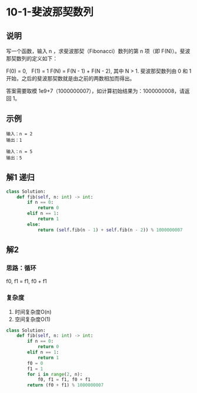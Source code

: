 # 10-1-斐波那契数列

## 说明
写一个函数，输入 n ，求斐波那契（Fibonacci）数列的第 n 项（即 F(N)）。斐波那契数列的定义如下：

F(0) = 0,   F(1) = 1
F(N) = F(N - 1) + F(N - 2), 其中 N > 1.
斐波那契数列由 0 和 1 开始，之后的斐波那契数就是由之前的两数相加而得出。

答案需要取模 1e9+7（1000000007），如计算初始结果为：1000000008，请返回 1。

## 示例

```
输入：n = 2
输出：1

输入：n = 5
输出：5
```

## 解1 递归

```python
class Solution:
    def fib(self, n: int) -> int:
        if n == 0:
            return 0
        elif n == 1:
            return 1
        else:
            return (self.fib(n - 1) + self.fib(n - 2)) % 1000000007
```

## 解2

### 思路：循环
f0, f1 = f1, f0 + f1

### 复杂度
1. 时间复杂度O(n)
2. 空间复杂度O(1)

```python
class Solution:
    def fib(self, n: int) -> int:
        if n == 0:
            return 0
        elif n == 1:
            return 1
        f0 = 0
        f1 = 1
        for i in range(2, n):
            f0, f1 = f1, f0 + f1
        return (f0 + f1) % 1000000007
```